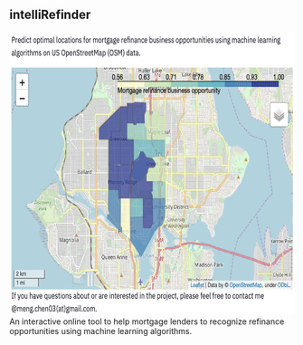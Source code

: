 ## intelliRefinder
<img src="example.png" width="600" height="500">
An interactive online tool to help mortgage lenders to recognize refinance opportunities using machine learning algorithms.
